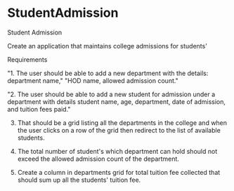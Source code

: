 # StudentAdmission
Student Admission

Create an application that maintains college admissions for students'

Requirements

"1. The user should be able to add a new department with the details: department name,"
"HOD name, allowed admission count."

"2. The user should be able to add a new student for admission under a department with details student name, age, department, date of admission, and tuition fees paid."

3. That should be a grid listing all the departments in the college and when the user clicks on a row of the grid then redirect to the list of available students.

4. The total number of student's which department can hold should not exceed the allowed
admission count of the department.

5. Create a column in departments grid for total tuition fee collected that should sum up all the students' tuition fee.
